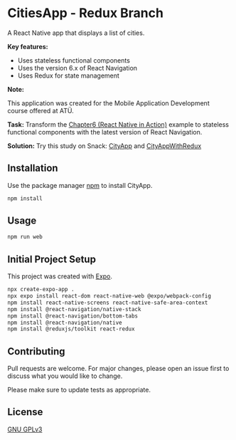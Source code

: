 # CitiesApp - Redux Branch

A React Native app that displays a list of cities.

**Key features:**

* Uses stateless functional components
* Uses the version 6.x of React Navigation
* Uses Redux for state management

**Note:**

This application was created for the Mobile Application Development course offered at ATÜ.

**Task:** Transform the [Chapter6 (React Native in Action)](https://github.com/dabit3/react-native-in-action/tree/chapter6) example to stateless functional components with the latest version of React Navigation.

**Solution:** Try this study on Snack: [CityApp](https://snack.expo.dev/@muaz742/citiesapp) and
[CityAppWithRedux](https://snack.expo.dev/@muaz742/citiesappwithredux)

## Installation

Use the package manager [npm](https://www.npmjs.com/) to install CityApp.

```bash
npm install
```

## Usage

```bash
npm run web
```

## Initial Project Setup

This project was created with [Expo](https://expo.io/).

```bash
npx create-expo-app .
npx expo install react-dom react-native-web @expo/webpack-config
npm install react-native-screens react-native-safe-area-context
npm install @react-navigation/native-stack
npm install @react-navigation/bottom-tabs
npm install @react-navigation/native
npm install @reduxjs/toolkit react-redux
```

## Contributing

Pull requests are welcome. For major changes, please open an issue first
to discuss what you would like to change.

Please make sure to update tests as appropriate.

## License
[GNU GPLv3](https://choosealicense.com/licenses/gpl-3.0/)

